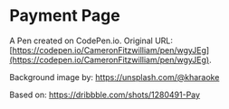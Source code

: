 # Payment Page

A Pen created on CodePen.io. Original URL: [https://codepen.io/CameronFitzwilliam/pen/wgyJEg](https://codepen.io/CameronFitzwilliam/pen/wgyJEg).

Background image by:
https://unsplash.com/@kharaoke

Based on:
https://dribbble.com/shots/1280491-Pay